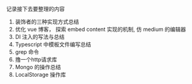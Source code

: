 记录接下去要整理的内容
1. 装饰者的三种实现方式总结
2. 优化 vue 博客， 探索 embed content 实现的机制, 仿 medium 的编辑器
3. DI 注入的写法与总结
4. Typescript 中模板文件编写总结
5. grep 命令
6. 撸一个http请求库
7. Mongo 的操作总结
8. LocalStorage 操作库